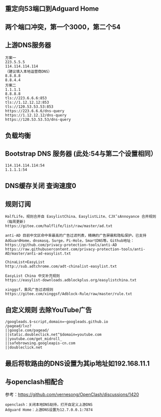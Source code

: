 ## 重定向53端口到Adguard Home

## 两个端口冲突，第一个3000，第二个54

## 上游DNS服务器
```
方案一
223.5.5.5
114.114.114.114
（建议填入本地运营商DNS）
8.8.8.8
8.8.4.4
方案二
1.1.1.1
8.8.8.8
tls://223.6.6.6:853
tls://1.12.12.12:853
tls://120.53.53.53:853
https://223.6.6.6/dns-query
https://1.12.12.12/dns-query
https://120.53.53.53/dns-query
```

## 负载均衡

## Bootstrap DNS 服务器   (此处:54与第二个设置相同）
```
114.114.114.114:54
1.1.1.1:54
```

## DNS缓存关闭 查询速度0


## 规则订阅
```
HalfLife，规则合并自 EasylistChina、EasylistLite、CJX’sAnnoyance 合并规则（每周更新)
https://gitee.com/halflife/list/raw/master/ad.txt
 
anti-AD 目前中文区命中率最高的广告过滤列表，精确的广告屏蔽和隐私保护。已支持AdGuardHome，dnsmasq，Surge，Pi-Hole，SmartDNS等。Github地址：https://github.com/privacy-protection-tools/anti-AD
https://raw.githubusercontent.com/privacy-protection-tools/anti-AD/master/anti-ad-easylist.txt
 
ChinaList+EasyList
http://sub.adtchrome.com/adt-chinalist-easylist.txt
 
EasyList China 中文补充规则
https://easylist-downloads.adblockplus.org/easylistchina.txt
 
xinggsf，乘风广告过滤规则
https://gitee.com/xinggsf/Adblock-Rule/raw/master/rule.txt
```

## 自定义规则 去除YouTube广告
```
/googleads.$~script,domain=~googleads.github.io
/pagead/lvz?
||google.com/pagead/
||static.doubleclick.net^$domain=youtube.com
||youtube.com/get_midroll_
||safebrowsing.googleapis-cn.com
||doubleclick.net
```


## 最后将软路由的DNS设置为其ip地址如192.168.11.1


## 与openclash相配合
参考：https://github.com/vernesong/OpenClash/discussions/1420
```
openclash：关闭本地DNS劫持，打开自定义上游DNS
Adguard Home：上游DNS设置为12.7.0.0.1:7874
```

